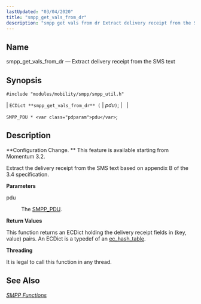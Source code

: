 ```yaml
---
lastUpdated: "03/04/2020"
title: "smpp_get_vals_from_dr"
description: "smpp get vals from dr Extract delivery receipt from the SMS text EC Dict smpp get vals from dr pdu SMPP PDU pdu Configuration Change This feature is available starting from Momentum 3 2 Extract the delivery receipt from the SMS text based on appendix B of the 3 4..."
---
```


<a name="apis.smpp_get_vals_from_dr"></a> 
## Name

smpp_get_vals_from_dr — Extract delivery receipt from the SMS text

## Synopsis

`#include "modules/mobility/smpp/smpp_util.h"`

| `ECDict **smpp_get_vals_from_dr** (` | <var class="pdparam">pdu</var>`)`; |   |

`SMPP_PDU * <var class="pdparam">pdu</var>`;<a name="idp61428400"></a> 
## Description

**Configuration Change. ** This feature is available starting from Momentum 3.2.

Extract the delivery receipt from the SMS text based on appendix B of the 3.4 specification.

**<a name="idp61431344"></a> Parameters**

<dl class="variablelist">

<dt>pdu</dt>

<dd>

The [SMPP_PDU](/momentum/3/3-api/structs-smpp-pdu).

</dd>

</dl>

**<a name="idp61434752"></a> Return Values**

This function returns an ECDict holding the delivery receipt fields in (key, value) pairs. An ECDict is a typedef of an [ec_hash_table](/momentum/3/3-api/structs-ec-hash-table).

**<a name="idp61436496"></a> Threading**

It is legal to call this function in any thread.

<a name="idp61437600"></a> 
## See Also

[*SMPP Functions*](/momentum/3/3-api/smpp)